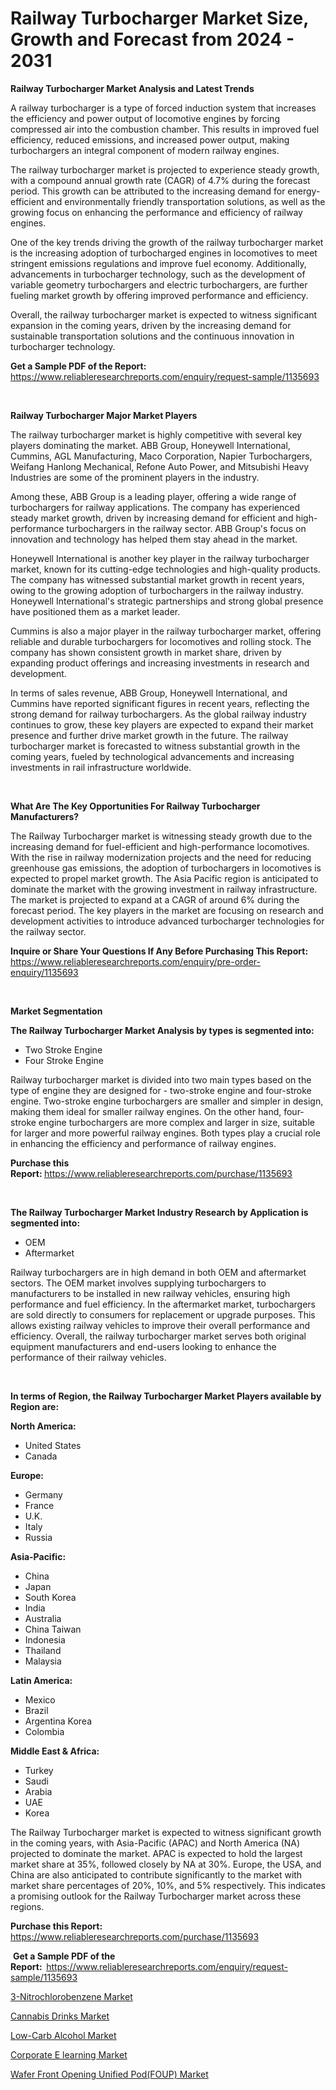 <p><h1>Railway Turbocharger Market Size, Growth and Forecast from 2024 - 2031</h1></p><p><strong>Railway Turbocharger Market Analysis and Latest Trends</strong></p>
<p><p>A railway turbocharger is a type of forced induction system that increases the efficiency and power output of locomotive engines by forcing compressed air into the combustion chamber. This results in improved fuel efficiency, reduced emissions, and increased power output, making turbochargers an integral component of modern railway engines.</p><p>The railway turbocharger market is projected to experience steady growth, with a compound annual growth rate (CAGR) of 4.7% during the forecast period. This growth can be attributed to the increasing demand for energy-efficient and environmentally friendly transportation solutions, as well as the growing focus on enhancing the performance and efficiency of railway engines.</p><p>One of the key trends driving the growth of the railway turbocharger market is the increasing adoption of turbocharged engines in locomotives to meet stringent emissions regulations and improve fuel economy. Additionally, advancements in turbocharger technology, such as the development of variable geometry turbochargers and electric turbochargers, are further fueling market growth by offering improved performance and efficiency.</p><p>Overall, the railway turbocharger market is expected to witness significant expansion in the coming years, driven by the increasing demand for sustainable transportation solutions and the continuous innovation in turbocharger technology.</p></p>
<p><strong>Get a Sample PDF of the Report:&nbsp;</strong> <a href="https://www.reliableresearchreports.com/enquiry/request-sample/1135693">https://www.reliableresearchreports.com/enquiry/request-sample/1135693</a></p>
<p>&nbsp;</p>
<p><strong>Railway Turbocharger Major Market Players</strong></p>
<p><p>The railway turbocharger market is highly competitive with several key players dominating the market. ABB Group, Honeywell International, Cummins, AGL Manufacturing, Maco Corporation, Napier Turbochargers, Weifang Hanlong Mechanical, Refone Auto Power, and Mitsubishi Heavy Industries are some of the prominent players in the industry.</p><p>Among these, ABB Group is a leading player, offering a wide range of turbochargers for railway applications. The company has experienced steady market growth, driven by increasing demand for efficient and high-performance turbochargers in the railway sector. ABB Group's focus on innovation and technology has helped them stay ahead in the market.</p><p>Honeywell International is another key player in the railway turbocharger market, known for its cutting-edge technologies and high-quality products. The company has witnessed substantial market growth in recent years, owing to the growing adoption of turbochargers in the railway industry. Honeywell International's strategic partnerships and strong global presence have positioned them as a market leader.</p><p>Cummins is also a major player in the railway turbocharger market, offering reliable and durable turbochargers for locomotives and rolling stock. The company has shown consistent growth in market share, driven by expanding product offerings and increasing investments in research and development.</p><p>In terms of sales revenue, ABB Group, Honeywell International, and Cummins have reported significant figures in recent years, reflecting the strong demand for railway turbochargers. As the global railway industry continues to grow, these key players are expected to expand their market presence and further drive market growth in the future. The railway turbocharger market is forecasted to witness substantial growth in the coming years, fueled by technological advancements and increasing investments in rail infrastructure worldwide.</p></p>
<p>&nbsp;</p>
<p><strong>What Are The Key Opportunities For Railway Turbocharger Manufacturers?</strong></p>
<p><p>The Railway Turbocharger market is witnessing steady growth due to the increasing demand for fuel-efficient and high-performance locomotives. With the rise in railway modernization projects and the need for reducing greenhouse gas emissions, the adoption of turbochargers in locomotives is expected to propel market growth. The Asia Pacific region is anticipated to dominate the market with the growing investment in railway infrastructure. The market is projected to expand at a CAGR of around 6% during the forecast period. The key players in the market are focusing on research and development activities to introduce advanced turbocharger technologies for the railway sector.</p></p>
<p><strong>Inquire or Share Your Questions If Any Before Purchasing This Report:</strong> <a href="https://www.reliableresearchreports.com/enquiry/pre-order-enquiry/1135693">https://www.reliableresearchreports.com/enquiry/pre-order-enquiry/1135693</a></p>
<p>&nbsp;</p>
<p><strong>Market Segmentation</strong></p>
<p><strong>The Railway Turbocharger Market Analysis by types is segmented into:</strong></p>
<p><ul><li>Two Stroke Engine</li><li>Four Stroke Engine</li></ul></p>
<p><p>Railway turbocharger market is divided into two main types based on the type of engine they are designed for - two-stroke engine and four-stroke engine. Two-stroke engine turbochargers are smaller and simpler in design, making them ideal for smaller railway engines. On the other hand, four-stroke engine turbochargers are more complex and larger in size, suitable for larger and more powerful railway engines. Both types play a crucial role in enhancing the efficiency and performance of railway engines.</p></p>
<p><strong>Purchase this Report:&nbsp;</strong><a href="https://www.reliableresearchreports.com/purchase/1135693">https://www.reliableresearchreports.com/purchase/1135693</a></p>
<p>&nbsp;</p>
<p><strong>The Railway Turbocharger Market Industry Research by Application is segmented into:</strong></p>
<p><ul><li>OEM</li><li>Aftermarket</li></ul></p>
<p><p>Railway turbochargers are in high demand in both OEM and aftermarket sectors. The OEM market involves supplying turbochargers to manufacturers to be installed in new railway vehicles, ensuring high performance and fuel efficiency. In the aftermarket market, turbochargers are sold directly to consumers for replacement or upgrade purposes. This allows existing railway vehicles to improve their overall performance and efficiency. Overall, the railway turbocharger market serves both original equipment manufacturers and end-users looking to enhance the performance of their railway vehicles.</p></p>
<p>&nbsp;</p>
<p><strong>In terms of Region, the Railway Turbocharger Market Players available by Region are:</strong></p>
<p>
    <p> <strong> North America: </strong>
        <ul>
            <li>United States</li>
            <li>Canada</li>
        </ul>
        </p> 
    <p> <strong> Europe: </strong>
        <ul>
            <li>Germany</li>
            <li>France</li>
            <li>U.K.</li>
            <li>Italy</li>
            <li>Russia</li>
        </ul>
        </p> 
    <p> <strong> Asia-Pacific: </strong>
        <ul>
            <li>China</li>
            <li>Japan</li>
            <li>South Korea</li>
            <li>India</li>
            <li>Australia</li>
            <li>China Taiwan</li>
            <li>Indonesia</li>
            <li>Thailand</li>
            <li>Malaysia</li>
        </ul>
        </p> 
    <p> <strong> Latin America: </strong>
        <ul>
            <li>Mexico</li>
            <li>Brazil</li>
            <li>Argentina Korea</li>
            <li>Colombia</li>
        </ul>
        </p> 
    <p> <strong> Middle East & Africa: </strong>
        <ul>
            <li>Turkey</li>
            <li>Saudi</li>
            <li>Arabia</li>
            <li>UAE</li>
            <li>Korea</li>
        </ul>
    </p>
    </p>
<p><p>The Railway Turbocharger market is expected to witness significant growth in the coming years, with Asia-Pacific (APAC) and North America (NA) projected to dominate the market. APAC is expected to hold the largest market share at 35%, followed closely by NA at 30%. Europe, the USA, and China are also anticipated to contribute significantly to the market with market share percentages of 20%, 10%, and 5% respectively. This indicates a promising outlook for the Railway Turbocharger market across these regions.</p></p>
<p><strong>Purchase this Report: </strong><a href="https://www.reliableresearchreports.com/purchase/1135693">https://www.reliableresearchreports.com/purchase/1135693</a></p>
<p>&nbsp;<strong>Get a Sample PDF of the Report:&nbsp;&nbsp;</strong><a href="https://www.reliableresearchreports.com/enquiry/request-sample/1135693">https://www.reliableresearchreports.com/enquiry/request-sample/1135693</a></p>
<p><strong></strong></p>
<p><p><a href="https://github.com/prosalinda88/Market-Research-Report-List-3/blob/main/3-nitrochlorobenzene-market.md">3-Nitrochlorobenzene Market</a></p><p><a href="https://issuu.com/reportprime-2/docs/cannabis-drinks-market-size-2030.pptx">Cannabis Drinks Market</a></p><p><a href="https://issuu.com/reportprime-2/docs/low-carb-alcohol-market-size-2030.pptx">Low-Carb Alcohol Market</a></p><p><a href="https://medium.com/@annaalexander40/corporate-e-learning-market-the-key-to-successful-business-strategy-forecast-till-2031-6d5faab6b2b7">Corporate E learning Market</a></p><p><a href="https://github.com/NorbertYates/Market-Research-Report-List-3/blob/main/wafer-front-opening-unified-podfoup-market.md">Wafer Front Opening Unified Pod(FOUP) Market</a></p></p>